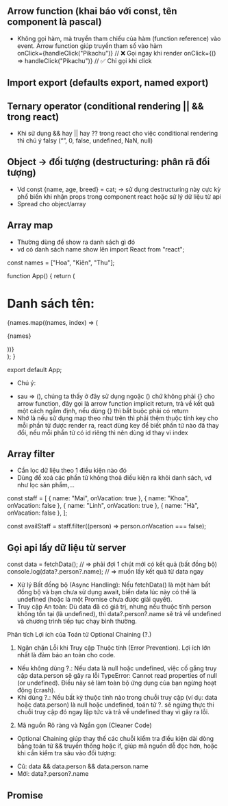## Arrow function (khai báo với const, tên component là pascal)

- Không gọi hàm, mà truyền tham chiếu của hàm (function reference) vào event. Arrow function giúp truyền tham số vào hàm  
  onClick={handleClick("Pikachu")} // ❌ Gọi ngay khi render
  onClick={() => handleClick("Pikachu")} // ✅ Chỉ gọi khi click

## Import export (defaults export, named export)

## Ternary operator (conditional rendering || && trong react)

- Khi sử dụng && hay || hay ?? trong react cho việc conditional rendering thì chú ý falsy (“”, 0, false, undefined, NaN, null)

## Object -> đối tượng (destructuring: phân rã đối tượng)

- Vd const {name, age, breed} = cat; -> sử dụng destructuring này cực kỳ phổ biến khi nhận props trong component react hoặc sử lý dữ liệu từ api
- Spread cho object/array

## Array map

- Thường dùng để show ra danh sách gì đó
- vd có danh sách name show lên
  import React from "react";

const names = ["Hoa", "Kiên", "Thu"];

function App() {
return (

<div>
<h1>Danh sách tên:</h1>
{names.map((names, index) => (
<p key={index}>{names}</p>
))}
</div>
);
}

export default App;

- Chú ý:

* sau => (), chúng ta thấy ở đây sử dụng ngoặc () chứ không phải {} cho arrow function, đây gọi là arrow function implicit return, trả về kết quả một cách ngầm định, nếu dùng {} thì bắt buộc phải có return
* Nhớ là nếu sử dụng map theo như trên thì phải thêm thuộc tính key cho mỗi phần tử được render ra, react dùng key để biết phần tử nào đã thay đổi, nếu mỗi phần tử có id riêng thì nên dùng id thay vì index

## Array filter

- Cần lọc dữ liệu theo 1 điều kiện nào đó
- Dùng để xoá các phần tử không thoả điều kiện ra khỏi danh sách, vd như lọc sản phẩm,...

const staff = [
{ name: "Mai", onVacation: true },
{ name: "Khoa", onVacation: false },
{ name: "Linh", onVacation: true },
{ name: "Hà", onVacation: false },
];

const availStaff = staff.filter((person) => person.onVacation === false);

## Gọi api lấy dữ liệu từ server

const data = fetchData(); // => phải đợi 1 chút mới có kết quả (bất đồng bộ)
console.log(data?.person?.name); // => muốn lấy kết quả từ data ngay

- Xử lý Bất đồng bộ (Async Handling): Nếu fetchData() là một hàm bất đồng bộ và bạn chưa sử dụng await, biến data lúc này có thể là undefined (hoặc là một Promise chưa được giải quyết).
- Truy cập An toàn: Dù data đã có giá trị, nhưng nếu thuộc tính person không tồn tại (là undefined), thì data?.person?.name sẽ trả về undefined và chương trình tiếp tục chạy bình thường.

Phân tích Lợi ích của Toán tử Optional Chaining (?.)

1. Ngăn chặn Lỗi khi Truy cập Thuộc tính (Error Prevention). Lợi ích lớn nhất là đảm bảo an toàn cho code.

- Nếu không dùng ?.: Nếu data là null hoặc undefined, việc cố gắng truy cập data.person sẽ gây ra lỗi TypeError: Cannot read properties of null (or undefined). Điều này sẽ làm toàn bộ ứng dụng của bạn ngừng hoạt động (crash).
- Khi dùng ?.: Nếu bất kỳ thuộc tính nào trong chuỗi truy cập (ví dụ: data hoặc data.person) là null hoặc undefined, toán tử ?. sẽ ngừng thực thi chuỗi truy cập đó ngay lập tức và trả về undefined thay vì gây ra lỗi.

2. Mã nguồn Rõ ràng và Ngắn gọn (Cleaner Code)

- Optional Chaining giúp thay thế các chuỗi kiểm tra điều kiện dài dòng bằng toán tử && truyền thống hoặc if, giúp mã nguồn dễ đọc hơn, hoặc khi cần kiểm tra sâu vào đối tượng:

* Cũ: data && data.person && data.person.name
* Mới: data?.person?.name

## Promise
